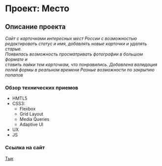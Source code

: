# Проект: Место

## Описание проекта
*Сайт с карточками интересных мест России с возможностью*<br/>
*редактировать статус и имя, добавлять новые карточки и удалять старые.*<br/>
*Появилась возможность просматривать фотографии в большом формате и*<br/>
*ставить лайки тем карточкам, что понравились.*<bt/>
*Добавлена валидация полей формы в реальном времени*<bt/>
*Разные возможности по закрытию попапов*


### Обзор технических приемов
* HMTL5
* CSS3:
  * Flexbox
  * Grid Layout
  * Media Queries
  * Adaptive UI
* UX
* JS

### Ссылка на сайт
[Тык](https://nikbuhta.github.io/mesto/)
